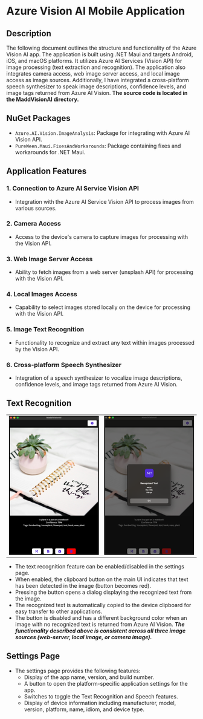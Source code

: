 # Azure Vision AI Mobile Application

## Description

The following document outlines the structure and functionality of the Azure Vision AI app. The application is built using .NET Maui and targets Android, iOS, and macOS platforms. It utilizes Azure AI Services (Vision API) for image processing (text extraction and recognition). The application also integrates camera access, web image server access, and local image access as image sources. Additionally, I have integrated a cross-platform speech synthesizer to speak image descriptions, confidence levels, and image tags returned from Azure AI Vision. **The source code is located in the MaddVisionAI directory.**

## NuGet Packages

- `Azure.AI.Vision.ImageAnalysis`: Package for integrating with Azure AI Vision API.
- `PureWeen.Maui.FixesAndWorkarounds`: Package containing fixes and workarounds for .NET Maui.

## Application Features

### 1. Connection to Azure AI Service Vision API

- Integration with the Azure AI Service Vision API to process images from various sources.

### 2. Camera Access

- Access to the device's camera to capture images for processing with the Vision API.

### 3. Web Image Server Access

- Ability to fetch images from a web server (unsplash API) for processing with the Vision API.

### 4. Local Images Access

- Capability to select images stored locally on the device for processing with the Vision API.

### 5. Image Text Recognition

- Functionality to recognize and extract any text within images processed by the Vision API.

### 6. Cross-platform Speech Synthesizer

- Integration of a speech synthesizer to vocalize image descriptions, confidence levels, and image tags returned from Azure AI Vision.

## Text Recognition
<table>
  <tr>
    <td><img src="./MaddVisionAI/Resources/Images/unsplash_img.png" alt="Text Based Image From Unsplash" width="400" /></td>
    <td><img src="./MaddVisionAI/Resources/Images/img_recognize.png" alt="Image Text Recognition Using VisionAI" width="400" /></td>
  </tr>
</table>

- The text recognition feature can be enabled/disabled in the settings page.
- When enabled, the clipboard button on the main UI indicates that text has been detected in the image (button becomes red).
- Pressing the button opens a dialog displaying the recognized text from the image.
- The recognized text is automatically copied to the device clipboard for easy transfer to other applications.
- The button is disabled and has a different background color when an image with no recognized text is returned from Azure AI Vision.
**_The functionality described above is consistent across all three image sources (web-server, local image, or camera image)._**

## Settings Page

- The settings page provides the following features:
  - Display of the app name, version, and build number.
  - A button to open the platform-specific application settings for the app.
  - Switches to toggle the Text Recognition and Speech features.
  - Display of device information including manufacturer, model, version, platform, name, idiom, and device type.


